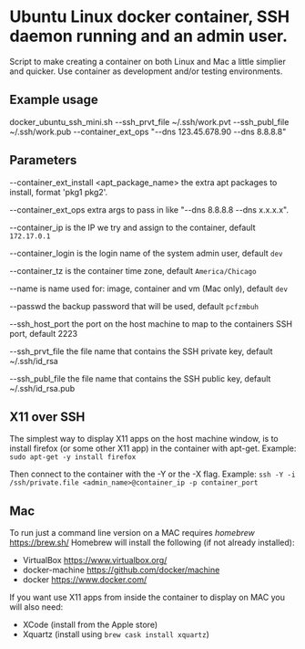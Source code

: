#  Ubuntu Linux docker container, SSH daemon running and an admin user.

Script to make creating a container on both Linux and Mac a little simplier and quicker. Use container as development and/or testing environments.

## Example usage
docker_ubuntu_ssh_mini.sh --ssh_prvt_file ~/.ssh/work.pvt --ssh_publ_file ~/.ssh/work.pub --container_ext_ops "--dns 123.45.678.90 --dns 8.8.8.8"

## Parameters

--container_ext_install <apt_package_name> the extra apt packages to install, format 'pkg1 pkg2'.

--container_ext_ops <string> extra args to pass in like "--dns 8.8.8.8 --dns x.x.x.x".

--container_ip <IP> is the IP we try and assign to the container, default `172.17.0.1`

--container_login <login> is the login name of the system admin user, default `dev`

--container_tz <tz> is the container time zone, default `America/Chicago`

--name <name> is name used for: image, container and vm (Mac only), default `dev`

--passwd <passwd> the backup password that will be used, default `pcfzmbuh`

--ssh_host_port <port> the port on the host machine to map to the containers SSH port, default 2223

--ssh_prvt_file <file> the file name that contains the SSH private key, default ~/.ssh/id_rsa

--ssh_publ_file <file> the file name that contains the SSH public key, default ~/.ssh/id_rsa.pub

## X11 over SSH

The simplest way to display X11 apps on the host machine window,
is to install firefox (or some other X11 app) in the container with
apt-get. Example:
`sudo apt-get -y install firefox`

Then connect to the container with the -Y or the -X flag. Example:
`ssh -Y -i /ssh/private.file <admin_name>@container_ip -p container_port`

## Mac

To run just a command line version on a MAC requires *homebrew* https://brew.sh/
Homebrew will install the following (if not already installed):
  * VirtualBox https://www.virtualbox.org/
  * docker-machine https://github.com/docker/machine
  * docker https://www.docker.com/

If you want use X11 apps from inside the container to display on MAC you will also need:
  * XCode (install from the Apple store)
  * Xquartz (install using `brew cask install xquartz`)
